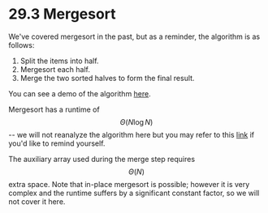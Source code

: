 # 29.3 Mergesort

We've covered mergesort in the past, but as a reminder, the algorithm is as follows:

1. Split the items into half.
2. Mergesort each half.
3. Merge the two sorted halves to form the final result.

You can see a demo of the algorithm [here](https://docs.google.com/presentation/d/1h-gS13kKWSKd\_5gt2FPXLYigFY4jf5rBkNFl3qZzRRw/edit#slide=id.g463de7561\_042).&#x20;

Mergesort has a runtime of $$\Theta(N \log N)$$-- we will not reanalyze the algorithm here but you may refer to this [link](https://docs.google.com/presentation/u/1/d/1\_LhI5V5JlcRHYU55\_SF7ZHxPemBr9OVlNzj7ScYdg64/edit#slide=id.g84271d11b\_2\_77) if you'd like to remind yourself.

The auxiliary array used during the merge step requires $$\Theta(N)$$ extra space. Note that in-place mergesort is possible; however it is very complex and the runtime suffers by a significant constant factor, so we will not cover it here.
